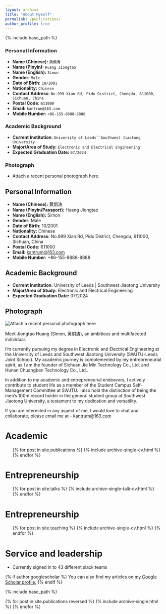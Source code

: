 ```yaml
---
layout: archive
title: "About Myself"
permalink: /publications/
author_profile: true
---
```


{% include base_path %}
### Personal Information
- **Name (Chinese):** `黄炯涛`
- **Name (Pinyin):** `Huang Jiongtao`
- **Name (English):** `Simon`
- **Gender:** `Male`
- **Date of Birth:** `10/2001`
- **Nationality:** `Chinese`
- **Contact Address:** `No.999 Xian Rd, Pidu District, Chengdu, 611000, Sichuan, China`
- **Postal Code:** `611000`
- **Email:** `kantrum@163.com`
- **Mobile Number:** `+86-155-8888-8888`

### Academic Background
- **Current Institution:** `University of Leeds``Southwest Jiaotong University`
- **Major/Area of Study:** `Electronic and Electrical Engineering`
- **Expected Graduation Date:** `07/2024`

### Photograph
- Attach a recent personal photograph here.



## Personal Information
- **Name (Chinese):** 黄炯涛
- **Name (Pinyin/Passport):** Huang Jiongtao
- **Name (English):** Simon
- **Gender:** Male
- **Date of Birth:** 10/2001
- **Nationality:** Chinese
- **Contact Address:** No.999 Xian Rd, Pidu District, Chengdu, 611000, Sichuan, China
- **Postal Code:** 611000
- **Email:** [kantrum@163.com](mailto:kantrum@163.com)
- **Mobile Number:** +86-155-8888-8888

## Academic Background
- **Current Institution:** University of Leeds | Southwest Jiaotong University
- **Major/Area of Study:** Electronic and Electrical Engineering
- **Expected Graduation Date:** 07/2024

## Photograph
![Attach a recent personal photograph here](link-to-your-photograph.jpg)



Meet Jiongtao Huang (Simon, 黄炯涛), an ambitious and multifaceted individual.

I’m currently pursuing my degree in Electronic and Electrical Engineering at the University of Leeds and Southwest Jiaotong University (SWJTU-Leeds Joint School). My academic journey is complemented by my entrepreneurial spirit, as I am the founder of Sichuan Jie Min Technology Co., Ltd. and Hunan Chuangben Technology Co., Ltd..

In addition to my academic and entrepreneurial endeavors, I actively contribute to student life as a member of the Student Campus Self-Management Committee at SWJTU. I also hold the distinction of being the men’s 100m record holder in the general student group at Southwest Jiaotong University, a testament to my dedication and versatility.

If you are interested in any aspect of me, I would love to chat and collaborate, please email me at - kantrum@163.com


Academic
======
  <ul>{% for post in site.publications %}
    {% include archive-single-cv.html %}
  {% endfor %}</ul>
  
Entrepreneurship
======
  <ul>{% for post in site.talks %}
    {% include archive-single-talk-cv.html %}
  {% endfor %}</ul>
  
Entrepreneurship
======
  <ul>{% for post in site.teaching %}
    {% include archive-single-cv.html %}
  {% endfor %}</ul>
  
Service and leadership
======
* Currently signed in to 43 different slack teams









{% if author.googlescholar %}
  You can also find my articles on <u><a href="{{author.googlescholar}}">my Google Scholar profile</a>.</u>
{% endif %}

{% include base_path %}

{% for post in site.publications reversed %}
  {% include archive-single.html %}
{% endfor %}
